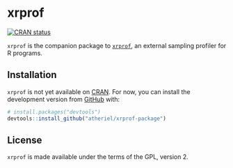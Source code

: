 
<!-- README.md is generated from README.Rmd. Please edit that file -->

# xrprof

<!-- badges: start -->

[![CRAN
status](https://www.r-pkg.org/badges/version/xrprof)](https://cran.r-project.org/package=xrprof)
<!-- badges: end -->

`xrprof` is the companion package to
[`xrprof`](https://github.com/atheriel/xrprof), an external sampling
profiler for R programs.

## Installation

`xrprof` is not yet available on [CRAN](https://CRAN.R-project.org). For
now, you can install the development version from
[GitHub](https://github.com/) with:

``` r
# install.packages("devtools")
devtools::install_github("atheriel/xrprof-package")
```

## License

`xrprof` is made available under the terms of the GPL, version 2.
